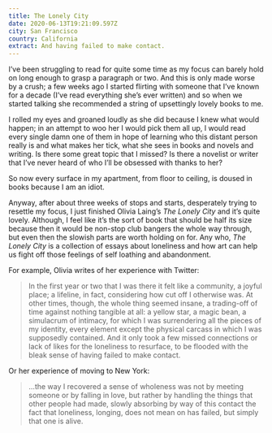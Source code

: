 ```yaml
---
title: The Lonely City
date: 2020-06-13T19:21:09.597Z
city: San Francisco
country: California
extract: And having failed to make contact.
---
```



I’ve been struggling to read for quite some time as my focus can barely hold on long enough to grasp a paragraph or two. And this is only made worse by a crush; a few weeks ago I started flirting with someone that I’ve known for a decade (I’ve read everything she’s ever written) and so when we started talking she recommended a string of upsettingly lovely books to me. 

I rolled my eyes and groaned loudly as she did because I knew what would happen; in an attempt to woo her I would pick them all up, I would read every single damn one of them in hope of learning who this distant person really is and what makes her tick, what she sees in books and novels and writing. Is there some great topic that I missed? Is there a novelist or writer that I’ve never heard of who I’ll be obsessed with thanks to her? 

So now every surface in my apartment, from floor to ceiling, is doused in books because I am an idiot.

Anyway, after about three weeks of stops and starts, desperately trying to resettle my focus, I just finished Olivia Laing’s *The Lonely City* and it’s quite lovely. Although, I feel like it’s the sort of book that should be half its size because then it would be non-stop club bangers the whole way through, but even then the slowish parts are worth holding on for. Any who, *The Lonely City* is a collection of essays about loneliness and how art can help us fight off those feelings of self loathing and abandonment.

For example, Olivia writes of her experience with Twitter:

> In the first year or two that I was there it felt like a community, a joyful place; a lifeline, in fact, considering how cut off I otherwise was. At other times, though, the whole thing seemed insane, a trading-off of time against nothing tangible at all: a yellow star, a magic bean, a simulacrum of intimacy, for which I was surrendering all the pieces of my identity, every element except the physical carcass in which I was supposedly contained. And it only took a few missed connections or lack of likes for the loneliness to resurface, to be flooded with the bleak sense of having failed to make contact.

Or her experience of moving to New York:

> ...the way I recovered a sense of wholeness was not by meeting someone or by falling in love, but rather by handling the things that other people had made, slowly absorbing by way of this contact the fact that loneliness, longing, does not mean on has failed, but simply that one is alive.